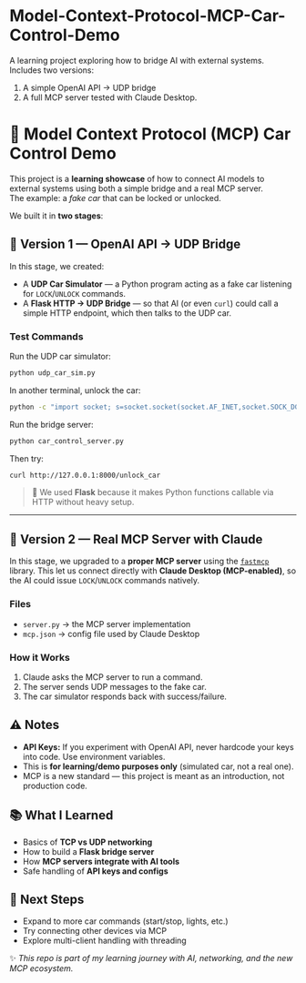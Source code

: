 # Model-Context-Protocol-MCP-Car-Control-Demo
A learning project exploring how to bridge AI with external systems.  Includes two versions:  
  1) A simple OpenAI API → UDP bridge
  2) A full MCP server tested with Claude Desktop.

# 🚗 Model Context Protocol (MCP) Car Control Demo

This project is a **learning showcase** of how to connect AI models to external systems using both a simple bridge and a real MCP server.  
The example: a *fake car* that can be locked or unlocked.

We built it in **two stages**:

## 🔑 Version 1 — OpenAI API → UDP Bridge
In this stage, we created:
- A **UDP Car Simulator** — a Python program acting as a fake car listening for `LOCK`/`UNLOCK` commands.
- A **Flask HTTP → UDP Bridge** — so that AI (or even `curl`) could call a simple HTTP endpoint, which then talks to the UDP car.

### Test Commands
Run the UDP car simulator:
```bash
python udp_car_sim.py
````

In another terminal, unlock the car:

```bash
python -c "import socket; s=socket.socket(socket.AF_INET,socket.SOCK_DGRAM); s.sendto(b'UNLOCK',( '127.0.0.1',5005 )); print(s.recvfrom(1024)[0].decode())"
```

Run the bridge server:

```bash
python car_control_server.py
```

Then try:

```bash
curl http://127.0.0.1:8000/unlock_car
```

> 📝 We used **Flask** because it makes Python functions callable via HTTP without heavy setup.

---

## 🔑 Version 2 — Real MCP Server with Claude

In this stage, we upgraded to a **proper MCP server** using the [`fastmcp`](https://github.com/modelcontextprotocol/fastmcp) library.
This let us connect directly with **Claude Desktop (MCP-enabled)**, so the AI could issue `LOCK`/`UNLOCK` commands natively.

### Files

* `server.py` → the MCP server implementation
* `mcp.json` → config file used by Claude Desktop

### How it Works

1. Claude asks the MCP server to run a command.
2. The server sends UDP messages to the fake car.
3. The car simulator responds back with success/failure.

## ⚠️ Notes

* **API Keys:** If you experiment with OpenAI API, never hardcode your keys into code. Use environment variables.
* This is **for learning/demo purposes only** (simulated car, not a real one).
* MCP is a new standard — this project is meant as an introduction, not production code.

## 📚 What I Learned

* Basics of **TCP vs UDP networking**
* How to build a **Flask bridge server**
* How **MCP servers integrate with AI tools**
* Safe handling of **API keys and configs**

## 🚀 Next Steps

* Expand to more car commands (start/stop, lights, etc.)
* Try connecting other devices via MCP
* Explore multi-client handling with threading

✨ *This repo is part of my learning journey with AI, networking, and the new MCP ecosystem.*

